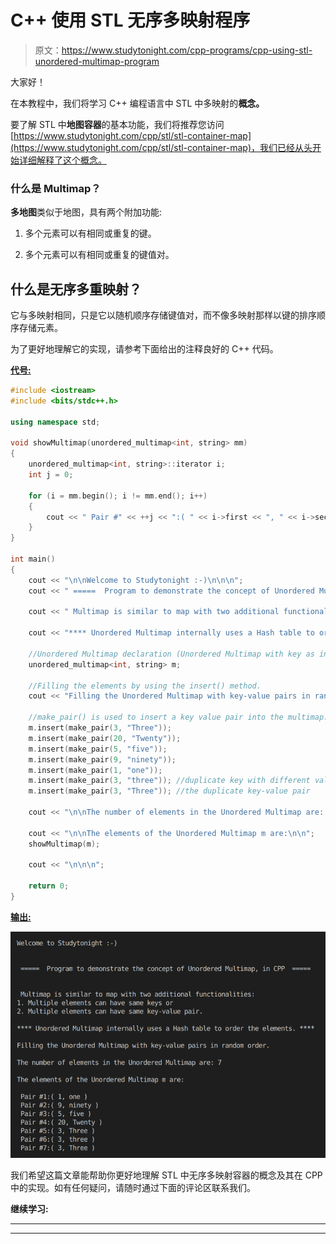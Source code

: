 # C++ 使用 STL 无序多映射程序

> 原文：<https://www.studytonight.com/cpp-programs/cpp-using-stl-unordered-multimap-program>

大家好！

在本教程中，我们将学习 C++ 编程语言中 STL 中多映射的**概念。**

要了解 STL 中**地图容器**的基本功能，我们将推荐您访问[https://www.studytonight.com/cpp/stl/stl-container-map](https://www.studytonight.com/cpp/stl/stl-container-map)，我们已经从头开始详细解释了这个概念。

### 什么是 Multimap？

**多地图**类似于地图，具有两个附加功能:

1.  多个元素可以有相同或重复的键。

2.  多个元素可以有相同或重复的键值对。

## 什么是无序多重映射？

它与多映射相同，只是它以随机顺序存储键值对，而不像多映射那样以键的排序顺序存储元素。

为了更好地理解它的实现，请参考下面给出的注释良好的 C++ 代码。

<u>**代号:**</u>

```cpp
#include <iostream>
#include <bits/stdc++.h>

using namespace std;

void showMultimap(unordered_multimap<int, string> mm)
{
    unordered_multimap<int, string>::iterator i;
    int j = 0;

    for (i = mm.begin(); i != mm.end(); i++)
    {
        cout << " Pair #" << ++j << ":( " << i->first << ", " << i->second << " )\n";
    }
}

int main()
{
    cout << "\n\nWelcome to Studytonight :-)\n\n\n";
    cout << " =====  Program to demonstrate the concept of Unordered Multimap, in CPP  ===== \n\n\n";

    cout << " Multimap is similar to map with two additional functionalities: \n1\. Multiple elements can have same keys or \n2\. Multiple elements can have same key-value pair.\n\n";

    cout << "**** Unordered Multimap internally uses a Hash table to order the elements. ****\n\n";

    //Unordered Multimap declaration (Unordered Multimap with key as integer and value as string)
    unordered_multimap<int, string> m;

    //Filling the elements by using the insert() method.
    cout << "Filling the Unordered Multimap with key-value pairs in random order."; //Unordered Multimap stores them in random order

    //make_pair() is used to insert a key value pair into the multimap: similar to map[key]=value format
    m.insert(make_pair(3, "Three"));
    m.insert(make_pair(20, "Twenty"));
    m.insert(make_pair(5, "five"));
    m.insert(make_pair(9, "ninety"));
    m.insert(make_pair(1, "one"));
    m.insert(make_pair(3, "three")); //duplicate key with different value
    m.insert(make_pair(3, "Three")); //the duplicate key-value pair

    cout << "\n\nThe number of elements in the Unordered Multimap are: " << m.size();

    cout << "\n\nThe elements of the Unordered Multimap m are:\n\n";
    showMultimap(m);

    cout << "\n\n\n";

    return 0;
} 
```

<u>**输出:**</u>

![C++ unordered Multimap](img/c04d125c90b787531a601334fd92edff.png)

我们希望这篇文章能帮助你更好地理解 STL 中无序多映射容器的概念及其在 CPP 中的实现。如有任何疑问，请随时通过下面的评论区联系我们。

**继续学习:**

* * *

* * *